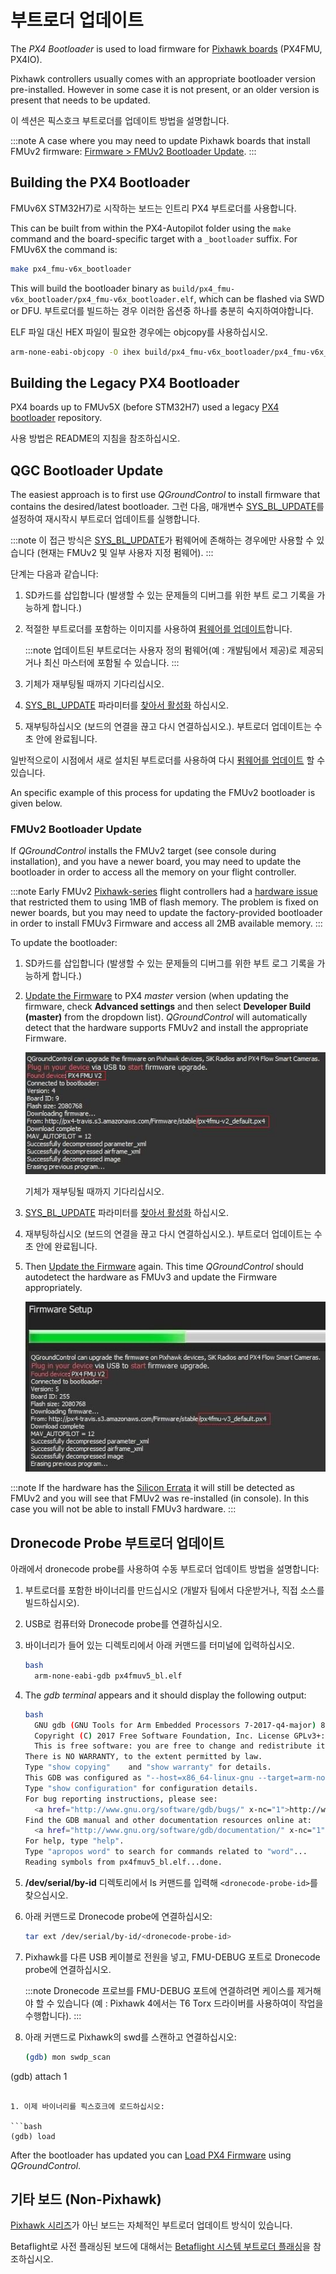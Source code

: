 # 부트로더 업데이트

The _PX4 Bootloader_ is used to load firmware for [Pixhawk boards](../flight_controller/pixhawk_series.md) (PX4FMU, PX4IO).

Pixhawk controllers usually comes with an appropriate bootloader version pre-installed. However in some case it is not present, or an older version is present that needs to be updated.

이 섹션은 픽스호크 부트로더를 업데이트 방법을 설명합니다.

:::note
A case where you may need to update Pixhawk boards that install FMUv2 firmware: [Firmware > FMUv2 Bootloader Update](../config/firmware.md#bootloader).
:::

## Building the PX4 Bootloader

FMUv6X STM32H7)로 시작하는 보드는 인트리 PX4 부트로더를 사용합니다.

This can be built from within the PX4-Autopilot folder using the `make` command and the board-specific target with a `_bootloader` suffix. For FMUv6X the command is:

```sh
make px4_fmu-v6x_bootloader
```

This will build the bootloader binary as `build/px4_fmu-v6x_bootloader/px4_fmu-v6x_bootloader.elf`, which can be flashed via SWD or DFU. 부트로더를 빌드하는 경우 이러한 옵션중 하나를 충분히 숙지하여야합니다.

ELF 파일 대신 HEX 파일이 필요한 경우에는 objcopy를 사용하십시오.

```sh
arm-none-eabi-objcopy -O ihex build/px4_fmu-v6x_bootloader/px4_fmu-v6x_bootloader.elf px4_fmu-v6x_bootloader.hex
```

## Building the Legacy PX4 Bootloader

PX4 boards up to FMUv5X (before STM32H7) used a legacy [PX4 bootloader](https://github.com/PX4/Bootloader) repository.

사용 방법은 README의 지침을 참조하십시오.

## QGC Bootloader Update

The easiest approach is to first use _QGroundControl_ to install firmware that contains the desired/latest bootloader. 그런 다음, 매개변수 [SYS_BL_UPDATE](../advanced_config/parameter_reference.md#SYS_BL_UPDATE)를 설정하여 재시작시 부트로더 업데이트를 실행합니다.

:::note
이 접근 방식은 [SYS_BL_UPDATE](../advanced_config/parameter_reference.md#SYS_BL_UPDATE)가 펌웨어에 존해하는 경우에만 사용할 수 있습니다 (현재는 FMUv2 및 일부 사용자 지정 펌웨어).
:::

단계는 다음과 같습니다:

1. SD카드를 삽입합니다 (발생할 수 있는 문제들의 디버그를 위한 부트 로그 기록을 가능하게 합니다.)
1. 적절한 부트로더를 포함하는 이미지를 사용하여 [펌웨어를 업데이트](../config/firmware.md#custom)합니다.

   :::note
업데이트된 부트로더는 사용자 정의 펌웨어(예 : 개발팀에서 제공)로 제공되거나 최신 마스터에 포함될 수 있습니다.
:::

1. 기체가 재부팅될 때까지 기다리십시오.
1. [SYS_BL_UPDATE](../advanced_config/parameter_reference.md#SYS_BL_UPDATE) 파라미터를 [찾아서 활성화](../advanced_config/parameters.md) 하십시오.
1. 재부팅하십시오 (보드의 연결을 끊고 다시 연결하십시오.). 부트로더 업데이트는 수 초 안에 완료됩니다.

일반적으로이 시점에서 새로 설치된 부트로더를 사용하여 다시 [펌웨어를 업데이트](../config/firmware.md) 할 수 있습니다.

An specific example of this process for updating the FMUv2 bootloader is given below.

### FMUv2 Bootloader Update

If _QGroundControl_ installs the FMUv2 target (see console during installation), and you have a newer board, you may need to update the bootloader in order to access all the memory on your flight controller.

:::note
Early FMUv2 [Pixhawk-series](../flight_controller/pixhawk_series.md#fmu_versions) flight controllers had a [hardware issue](../flight_controller/silicon_errata.md#fmuv2-pixhawk-silicon-errata) that restricted them to using 1MB of flash memory. The problem is fixed on newer boards, but you may need to update the factory-provided bootloader in order to install FMUv3 Firmware and access all 2MB available memory.
:::

To update the bootloader:

1. SD카드를 삽입합니다 (발생할 수 있는 문제들의 디버그를 위한 부트 로그 기록을 가능하게 합니다.)
1. [Update the Firmware](../config/firmware.md) to PX4 _master_ version (when updating the firmware, check **Advanced settings** and then select **Developer Build (master)** from the dropdown list). _QGroundControl_ will automatically detect that the hardware supports FMUv2 and install the appropriate Firmware.

   ![FMUv2 업데이트](../../assets/qgc/setup/firmware/bootloader_update.jpg)

   기체가 재부팅될 때까지 기다리십시오.

1. [SYS_BL_UPDATE](../advanced_config/parameter_reference.md#SYS_BL_UPDATE) 파라미터를 [찾아서 활성화](../advanced_config/parameters.md) 하십시오.
1. 재부팅하십시오 (보드의 연결을 끊고 다시 연결하십시오.). 부트로더 업데이트는 수 초 안에 완료됩니다.
1. Then [Update the Firmware](../config/firmware.md) again. This time _QGroundControl_ should autodetect the hardware as FMUv3 and update the Firmware appropriately.

   ![FMUv3 update](../../assets/qgc/setup/firmware/bootloader_fmu_v3_update.jpg)

:::note
If the hardware has the [Silicon Errata](../flight_controller/silicon_errata.md#fmuv2-pixhawk-silicon-errata) it will still be detected as FMUv2 and you will see that FMUv2 was re-installed (in console). In this case you will not be able to install FMUv3 hardware.
:::

## Dronecode Probe 부트로더 업데이트

아래에서 dronecode probe를 사용하여 수동 부트로더 업데이트 방법을 설명합니다:

1. 부트로더를 포함한 바이너리를 만드십시오 (개발자 팀에서 다운받거나, 직접 소스를 빌드하십시오).
1. USB로 컴퓨터와 Dronecode probe를 연결하십시오.
1. 바이너리가 들어 있는 디렉토리에서 아래 커맨드를 터미널에 입력하십시오.

   ```bash
   bash
     arm-none-eabi-gdb px4fmuv5_bl.elf
   ```

1. The _gdb terminal_ appears and it should display the following output:

   ```bash
   bash
     GNU gdb (GNU Tools for Arm Embedded Processors 7-2017-q4-major) 8.0.50.20171128-git
     Copyright (C) 2017 Free Software Foundation, Inc. License GPLv3+: GNU GPL version 3 or later <a href="http://gnu.org/licenses/gpl.html" x-nc="1">http://gnu.org/licenses/gpl.html</a>
     This is free software: you are free to change and redistribute it.
   There is NO WARRANTY, to the extent permitted by law.
   Type "show copying"    and "show warranty" for details.
   This GDB was configured as "--host=x86_64-linux-gnu --target=arm-none-eabi".
   Type "show configuration" for configuration details.
   For bug reporting instructions, please see:
     <a href="http://www.gnu.org/software/gdb/bugs/" x-nc="1">http://www.gnu.org/software/gdb/bugs/</a>.
   Find the GDB manual and other documentation resources online at:
     <a href="http://www.gnu.org/software/gdb/documentation/" x-nc="1">http://www.gnu.org/software/gdb/documentation/</a>.
   For help, type "help".
   Type "apropos word" to search for commands related to "word"...
   Reading symbols from px4fmuv5_bl.elf...done.
   ```

1. **/dev/serial/by-id** 디렉토리에서 ls 커맨드를 입력해 `<dronecode-probe-id>`를 찾으십시오.
1. 아래 커맨드로 Dronecode probe에 연결하십시오:

   ```bash
   tar ext /dev/serial/by-id/<dronecode-probe-id>
   ```

1. Pixhawk를 다른 USB 케이블로 전원을 넣고, FMU-DEBUG 포트로 Dronecode probe에 연결하십시오.

   :::note
Dronecode 프로브를 FMU-DEBUG 포트에 연결하려면 케이스를 제거해야 할 수 있습니다 (예 : Pixhawk 4에서는 T6 Torx 드라이버를 사용하여이 작업을 수행합니다).
:::

1. 아래 커맨드로 Pixhawk의 swd를 스캔하고 연결하십시오:

   ```bash
   (gdb) mon swdp_scan
 (gdb) attach 1
   ```

1. 이제 바이너리를 픽스호크에 로드하십시오:

   ```bash
   (gdb) load
   ```

After the bootloader has updated you can [Load PX4 Firmware](../config/firmware.md) using _QGroundControl_.

## 기타 보드 (Non-Pixhawk)

[Pixhawk 시리즈](../flight_controller/pixhawk_series.md)가 아닌 보드는 자체적인 부트로더 업데이트 방식이 있습니다.

Betaflight로 사전 플래싱된 보드에 대해서는 [Betaflight 시스템 부트로더 플래싱](bootloader_update_from_betaflight.md)을 참조하십시오.
